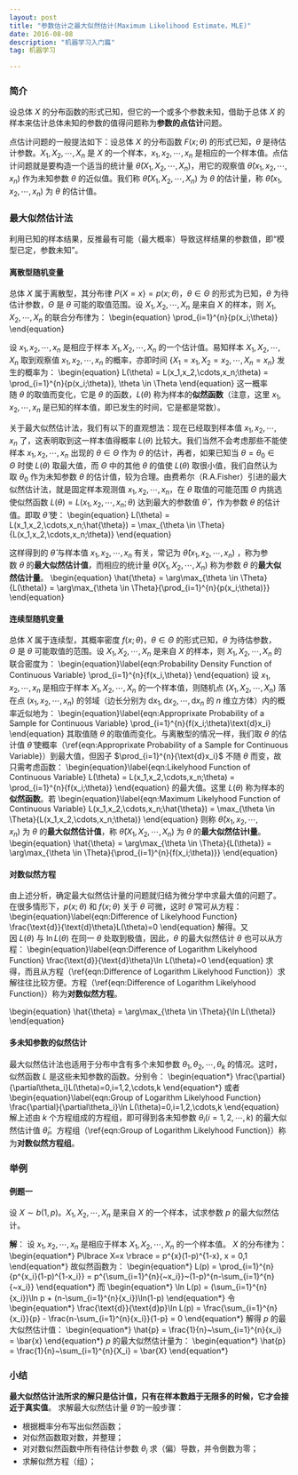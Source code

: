 ```yaml
---
layout: post
title: "参数估计之最大似然估计(Maximum Likelihood Estimate，MLE)"
date: 2016-08-08 
description: "机器学习入门篇"
tag: 机器学习  

---     
```


### 简介

设总体&nbsp;$X$&nbsp;的分布函数的形式已知，但它的一个或多个参数未知，借助于总体&nbsp;$X$&nbsp;的样本来估计总体未知的参数的值得问题称为**参数的点估计**问题。
  

点估计问题的一般提法如下：设总体&nbsp;$X$&nbsp;的分布函数&nbsp;$F(x;\theta)$&nbsp;的形式已知，$\theta$&nbsp;是待估计参数。$X_1,X_2,\cdots,X_n$&nbsp;是&nbsp;$X$&nbsp;的一个样本，$x_1,x_2,\cdots,x_n$&nbsp;是相应的一个样本值。点估计问题就是要构造一个适当的统计量&nbsp;$\hat{\theta}(X_1,X_2,\cdots,X_n)$，用它的观察值&nbsp;$\hat{\theta}(x_1,x_2,\cdots,x_n)$&nbsp;作为未知参数&nbsp;$\theta$&nbsp;的近似值。我们称&nbsp;$\hat{\theta}(X_1,X_2,\cdots,X_n)$&nbsp;为&nbsp;$\theta$&nbsp;的估计量，称&nbsp;$\hat{\theta}(x_1,x_2,\cdots,x_n)$&nbsp;为&nbsp;$\theta$&nbsp;的估计值。

### 最大似然估计法
利用已知的样本结果，反推最有可能（最大概率）导致这样结果的参数值，即“模型已定，参数未知”。

#### **离散型随机变量**
总体&nbsp;$X$&nbsp;属于离散型，其分布律&nbsp;$P\lbrace X=x \rbrace =p(x;\theta)$，$\theta \in \Theta$&nbsp;的形式为已知，$\theta$&nbsp;为待估计参数，$\Theta$&nbsp;是&nbsp;$\theta$&nbsp;可能的取值范围。设&nbsp;$X_1,X_2,\cdots,X_n$&nbsp;是来自&nbsp;$X$&nbsp;的样本，则&nbsp;$X_1,X_2,\cdots,X_n$&nbsp;的联合分布律为：
\begin{equation}
	\prod_{i=1}^{n}{p(x_i;\theta)}
\end{equation}

设&nbsp;$x_1,x_2,\cdots,x_n$&nbsp;是相应于样本&nbsp;$X_1,X_2,\cdots,X_n$&nbsp;的一个估计值。易知样本&nbsp;$X_1,X_2,\cdots,X_n$&nbsp;取到观察值&nbsp;$x_1,x_2,\cdots,x_n$&nbsp;的概率，亦即时间&nbsp;$\lbrace X_1=x_1, X_2=x_2,\cdots,X_n=x_n \rbrace$&nbsp;发生的概率为：
\begin{equation}
	L(\theta) = L(x_1,x_2,\cdots,x_n;\theta) = \prod_{i=1}^{n}{p(x_i;\theta)}, \theta \in \Theta
\end{equation}
这一概率随&nbsp;$\theta$&nbsp;的取值而变化，它是&nbsp;$\theta$&nbsp;的函数，$L(\theta)$&nbsp;称为样本的**似然函数**（注意，这里&nbsp;$x_1,x_2,\cdots,x_n$&nbsp;是已知的样本值，即已发生的时间，它是都是常数）。

关于最大似然估计法，我们有以下的直观想法：现在已经取到样本值&nbsp;$x_1,x_2,\cdots,x_n$&nbsp;了，这表明取到这一样本值得概率&nbsp;$L(\theta)$&nbsp;比较大。我们当然不会考虑那些不能使样本&nbsp;$x_1,x_2,\cdots,x_n$&nbsp;出现的&nbsp;$\theta \in \Theta$&nbsp;作为&nbsp;$\theta$&nbsp;的估计，再者，如果已知当&nbsp;$\theta=\theta_0 \in \Theta$&nbsp;时使&nbsp;$L(\theta)$&nbsp;取最大值，而&nbsp;$\Theta$&nbsp;中的其他&nbsp;$\theta$&nbsp;的值使&nbsp;$L(\theta)$&nbsp;取很小值，我们自然认为取&nbsp;$\theta_0$&nbsp;作为未知参数&nbsp;$\theta$&nbsp;的估计值，较为合理。由费希尔（R.A.Fisher）引进的最大似然估计法，就是固定样本观测值&nbsp;$x_1,x_2,\cdots,x_n$，在&nbsp;$\theta$&nbsp;取值的可能范围&nbsp;$\Theta$&nbsp;内挑选使似然函数&nbsp;$L(\theta) = L(x_1,x_2,\cdots,x_n;\theta)$&nbsp;达到最大的参数值&nbsp;$\hat{\theta}$&nbsp;，作为参数&nbsp;$\theta$&nbsp;的估计值。即取&nbsp;$\hat{\theta}$&nbsp;使：
\begin{equation}
	L(\theta) = L(x_1,x_2,\cdots,x_n;\hat{\theta}) = \max_{\theta \in \Theta}{L(x_1,x_2,\cdots,x_n;\theta)}
\end{equation}

这样得到的&nbsp;$\hat{\theta}$&nbsp;与样本值&nbsp;$x_1,x_2,\cdots,x_n$&nbsp;有关，常记为&nbsp;$\hat{\theta}(x_1,x_2,\cdots,x_n)$&nbsp;，称为参数&nbsp;$\theta$&nbsp;的**最大似然估计值**，而相应的统计量&nbsp;$\hat{\theta}(X_1,X_2,\cdots,X_n)$&nbsp;称为参数&nbsp;$\theta$&nbsp;的**最大似然估计量**。
\begin{equation}
	\hat{\theta} = \arg\max_{\theta \in \Theta}{L(\theta)} = \arg\max_{\theta \in \Theta}{\prod_{i=1}^{n}{p(x_i;\theta)}}
\end{equation}

#### **连续型随机变量**
总体&nbsp;$X$&nbsp;属于连续型，其概率密度&nbsp;$f(x;\theta)$，$\theta \in \Theta$&nbsp;的形式已知，$\theta$&nbsp;为待估参数，$\Theta$&nbsp;是&nbsp;$\theta$&nbsp;可能取值的范围。设&nbsp;$X_1,X_2,\cdots,X_n$&nbsp;是来自&nbsp;$X$&nbsp;的样本，则&nbsp;$X_1,X_2,\cdots,X_n$&nbsp;的联合密度为：
\begin{equation}\label{eqn:Probability Density Function of Continuous Variable}
	\prod_{i=1}^{n}{f(x_i,\theta)}
\end{equation}
设&nbsp;$x_1,x_2,\cdots,x_n$&nbsp;是相应于样本&nbsp;$X_1,X_2,\cdots,X_n$&nbsp;的一个样本值，则随机点&nbsp;$(X_1,X_2,\cdots,X_n)$&nbsp;落在点&nbsp;$(x_1,x_2,\cdots,x_n)$&nbsp;的邻域（边长分别为&nbsp;$\text{d}x_1,\text{d}x_2,\cdots,\text{d}x_n$&nbsp;的&nbsp;$n$&nbsp;维立方体）内的概率近似地为：
\begin{equation}\label{eqn:Approprixate Probability of a Sample for Continuous Variable}
	\prod_{i=1}^{n}{f(x_i;\theta)\text{d}x_i}
\end{equation}
其取值随&nbsp;$\theta$&nbsp;的取值而变化。与离散型的情况一样，我们取&nbsp;$\theta$&nbsp;的估计值&nbsp;$\hat{\theta}$&nbsp;使概率（\ref{eqn:Approprixate Probability of a Sample for Continuous Variable}）到最大值，但因子&nbsp;$\prod_{i=1}^{n}{\text{d}x_i}$&nbsp;不随&nbsp;$\theta$&nbsp;而变，故只需考虑函数：
\begin{equation}\label{eqn:Likelyhood Function of Continuous Variable}
	L(\theta) = L(x_1,x_2,\cdots,x_n;\theta) = \prod_{i=1}^{n}{f(x_i;\theta)}
\end{equation}
的最大值。这里&nbsp;$L(\theta)$&nbsp;称为样本的**似然函数**。若
\begin{equation}\label{eqn:Maximum Likelyhood Function of Continuous Variable}
	L(x_1,x_2,\cdots,x_n;\hat{\theta}) = \max_{\theta \in \Theta}{L(x_1,x_2,\cdots,x_n;\theta)}
\end{equation}
则称&nbsp;$\hat{\theta}(x_1,x_2,\cdots,x_n)$&nbsp;为&nbsp;$\theta$&nbsp;的**最大似然估计值**，称&nbsp;$\hat{\theta}(X_1,X_2,\cdots,X_n)$&nbsp;为&nbsp;$\theta$&nbsp;的**最大似然估计l量**。
\begin{equation}
	\hat{\theta} = \arg\max_{\theta \in \Theta}{L(\theta)} = \arg\max_{\theta \in \Theta}{\prod_{i=1}^{n}{f(x_i;\theta)}}
\end{equation}


#### **对数似然方程**
由上述分析，确定最大似然估计量的问题就归结为微分学中求最大值的问题了。
在很多情形下，$p(x;\theta)$&nbsp;和&nbsp;$f(x;\theta)$&nbsp;关于&nbsp;$\theta$&nbsp;可微，这时&nbsp;$\hat{\theta}$&nbsp;常可从方程：
\begin{equation}\label{eqn:Difference of Likelyhood Function}
	\frac{\text{d}}{\text{d}\theta}L(\theta)=0
\end{equation}
解得。又因&nbsp;$L(\theta)$&nbsp;与&nbsp;$\ln L(\theta)$&nbsp;在同一&nbsp;$\theta$&nbsp;处取到极值，因此，$\theta$&nbsp;的最大似然估计&nbsp;$\theta$&nbsp;也可以从方程：
\begin{equation}\label{eqn:Difference of Logarithm Likelyhood Function}
	\frac{\text{d}}{\text{d}\theta}\ln L(\theta)=0
\end{equation}
求得，而且从方程（\ref{eqn:Difference of Logarithm Likelyhood Function}）求解往往比较方便。方程（\ref{eqn:Difference of Logarithm Likelyhood Function}）称为**对数似然方程**。

\begin{equation}
	\hat{\theta} = \arg\max_{\theta \in \Theta}{\ln L(\theta)}
\end{equation}

#### **多未知参数的似然估计**
最大似然估计法也适用于分布中含有多个未知参数&nbsp;$\theta_1,\theta_2,\cdots,\theta_k$&nbsp;的情况。这时，似然函数&nbsp;$L$&nbsp;是这些未知参数的函数。分别令：
\begin{equation\*}
	\frac{\partial}{\partial\theta_i}L(\theta)=0,i=1,2,\cdots,k
\end{equation\*}
或者
\begin{equation}\label{eqn:Group of Logarithm Likelyhood Function}
	\frac{\partial}{\partial\theta_i}\ln L(\theta)=0,i=1,2,\cdots,k
\end{equation}
解上述由&nbsp;$k$&nbsp;个方程组成的方程组，即可得到各未知参数&nbsp;$\theta_i(i=1,2,\cdots,k)$&nbsp;的最大似然估计值&nbsp;$\hat{\theta}_i$。方程组（\ref{eqn:Group of Logarithm Likelyhood Function}）称为**对数似然方程组**。



### 举例
#### **例题一**
设&nbsp;$X \sim b(1,p)$。$X_1,X_2,\cdots,X_n$&nbsp;是来自&nbsp;$X$&nbsp;的一个样本，试求参数&nbsp;$p$&nbsp;的最大似然估计。

**解**：
设&nbsp;$x_1,x_2,\cdots,x_n$&nbsp;是相应于样本&nbsp;$X_1,X_2,\cdots,X_n$&nbsp;的一个样本值。&nbsp;$X$&nbsp;的分布律为：
\begin{equation\*}
	P\lbrace X=x \rbrace = p^{x}(1-p)^{1-x}, x = 0,1
\end{equation\*}
故似然函数为：
\begin{equation\*}
	L(p) = \prod_{i=1}^{n}{p^{x_i}(1-p)^{1-x_i}} = p^{\sum_{i=1}^{n}{~x_i}}~(1-p)^{n-\sum_{i=1}^{n}{~x_i}}
\end{equation\*}
而
\begin{equation\*}
	\ln L(p) = (\sum_{i=1}^{n}{x_i})\ln p + (n-\sum_{i=1}^{n}{x_i})\ln(1-p)
\end{equation\*}
令
\begin{equation\*}
	\frac{\text{d}}{\text{d}p}\ln L(p) = \frac{\sum_{i=1}^{n}{x_i}}{p} - \frac{n-\sum_{i=1}^{n}{x_i}}{1-p} = 0
\end{equation\*}
解得&nbsp;$p$&nbsp;的最大似然估计值：
\begin{equation\*}
	\hat{p} = \frac{1}{n}~\sum_{i=1}^{n}{x_i} = \bar{x}
\end{equation\*}
$p$&nbsp;的最大似然估计量为：
\begin{equation\*}
	\hat{p} = \frac{1}{n}~\sum_{i=1}^{n}{X_i} = \bar{X}
\end{equation\*}

### 小结
**最大似然估计法所求的解只是估计值，只有在样本数趋于无限多的时候，它才会接近于真实值**。
求解最大似然估计量&nbsp;$\hat{\theta}$&nbsp;的一般步骤：
* 根据概率分布写出似然函数；
* 对似然函数取对数，并整理；
* 对对数似然函数中所有待估计参数&nbsp;$\theta_i$&nbsp;求（偏）导数，并令倒数为零；
* 求解似然方程（组）；

<!--
-->



